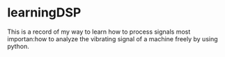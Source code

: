 # learningDSP
This is a record of my way to learn how to process signals
most importan:how to analyze the vibrating signal of a machine freely by using python.
